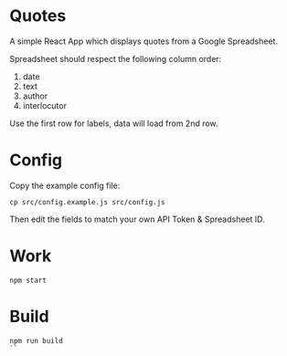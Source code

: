 # Quotes

A simple React App which displays quotes from a Google Spreadsheet.

Spreadsheet should respect the following column order:

1. date
2. text
3. author
4. interlocutor

Use the first row for labels, data will load from 2nd row.

# Config

Copy the example config file:

```
cp src/config.example.js src/config.js
```

Then edit the fields to match your own API Token & Spreadsheet ID.

# Work

```
npm start
```

# Build

```
npm run build
``
